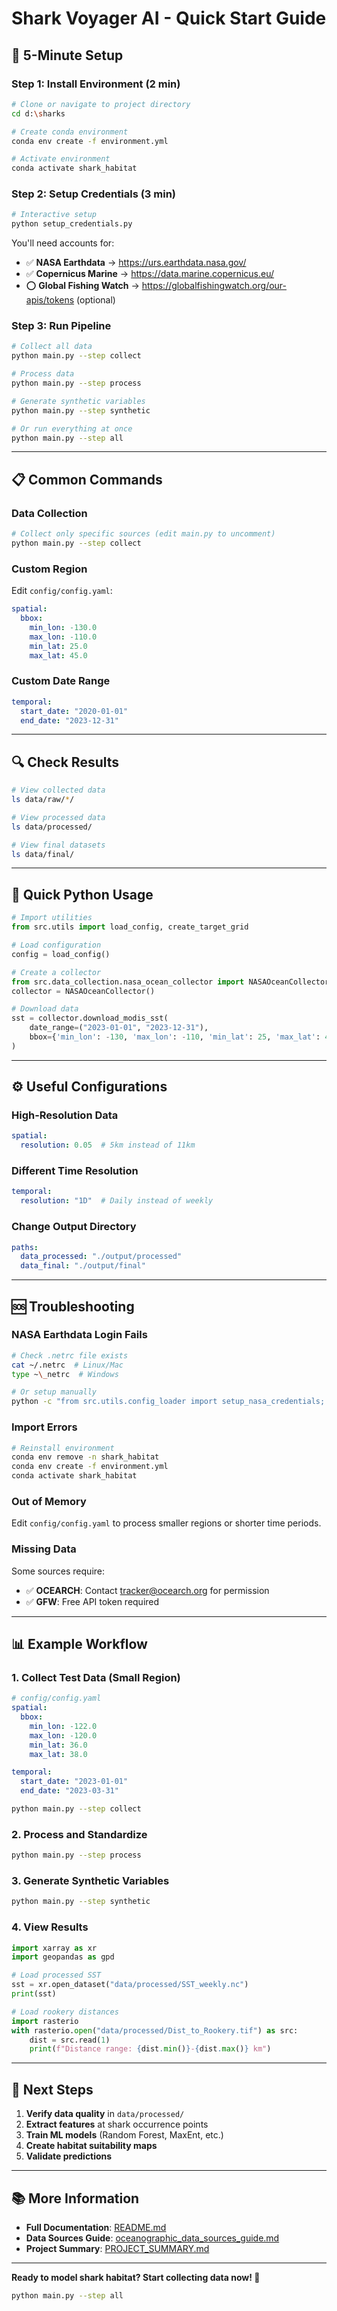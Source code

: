 # Shark Voyager AI - Quick Start Guide

## 🚀 5-Minute Setup

### Step 1: Install Environment (2 min)

```bash
# Clone or navigate to project directory
cd d:\sharks

# Create conda environment
conda env create -f environment.yml

# Activate environment
conda activate shark_habitat
```

### Step 2: Setup Credentials (3 min)

```bash
# Interactive setup
python setup_credentials.py
```

You'll need accounts for:
- ✅ **NASA Earthdata** → https://urs.earthdata.nasa.gov/
- ✅ **Copernicus Marine** → https://data.marine.copernicus.eu/
- ⭕ **Global Fishing Watch** → https://globalfishingwatch.org/our-apis/tokens (optional)

### Step 3: Run Pipeline

```bash
# Collect all data
python main.py --step collect

# Process data
python main.py --step process

# Generate synthetic variables
python main.py --step synthetic

# Or run everything at once
python main.py --step all
```

---

## 📋 Common Commands

### Data Collection

```bash
# Collect only specific sources (edit main.py to uncomment)
python main.py --step collect
```

### Custom Region

Edit `config/config.yaml`:

```yaml
spatial:
  bbox:
    min_lon: -130.0
    max_lon: -110.0
    min_lat: 25.0
    max_lat: 45.0
```

### Custom Date Range

```yaml
temporal:
  start_date: "2020-01-01"
  end_date: "2023-12-31"
```

---

## 🔍 Check Results

```bash
# View collected data
ls data/raw/*/

# View processed data
ls data/processed/

# View final datasets
ls data/final/
```

---

## 🐍 Quick Python Usage

```python
# Import utilities
from src.utils import load_config, create_target_grid

# Load configuration
config = load_config()

# Create a collector
from src.data_collection.nasa_ocean_collector import NASAOceanCollector
collector = NASAOceanCollector()

# Download data
sst = collector.download_modis_sst(
    date_range=("2023-01-01", "2023-12-31"),
    bbox={'min_lon': -130, 'max_lon': -110, 'min_lat': 25, 'max_lat': 45}
)
```

---

## ⚙️ Useful Configurations

### High-Resolution Data

```yaml
spatial:
  resolution: 0.05  # 5km instead of 11km
```

### Different Time Resolution

```yaml
temporal:
  resolution: "1D"  # Daily instead of weekly
```

### Change Output Directory

```yaml
paths:
  data_processed: "./output/processed"
  data_final: "./output/final"
```

---

## 🆘 Troubleshooting

### NASA Earthdata Login Fails

```bash
# Check .netrc file exists
cat ~/.netrc  # Linux/Mac
type ~\_netrc  # Windows

# Or setup manually
python -c "from src.utils.config_loader import setup_nasa_credentials; setup_nasa_credentials('USERNAME', 'PASSWORD')"
```

### Import Errors

```bash
# Reinstall environment
conda env remove -n shark_habitat
conda env create -f environment.yml
conda activate shark_habitat
```

### Out of Memory

Edit `config/config.yaml` to process smaller regions or shorter time periods.

### Missing Data

Some sources require:
- ✅ **OCEARCH**: Contact tracker@ocearch.org for permission
- ✅ **GFW**: Free API token required

---

## 📊 Example Workflow

### 1. Collect Test Data (Small Region)

```yaml
# config/config.yaml
spatial:
  bbox:
    min_lon: -122.0
    max_lon: -120.0
    min_lat: 36.0
    max_lat: 38.0

temporal:
  start_date: "2023-01-01"
  end_date: "2023-03-31"
```

```bash
python main.py --step collect
```

### 2. Process and Standardize

```bash
python main.py --step process
```

### 3. Generate Synthetic Variables

```bash
python main.py --step synthetic
```

### 4. View Results

```python
import xarray as xr
import geopandas as gpd

# Load processed SST
sst = xr.open_dataset("data/processed/SST_weekly.nc")
print(sst)

# Load rookery distances
import rasterio
with rasterio.open("data/processed/Dist_to_Rookery.tif") as src:
    dist = src.read(1)
    print(f"Distance range: {dist.min()}-{dist.max()} km")
```

---

## 🎯 Next Steps

1. **Verify data quality** in `data/processed/`
2. **Extract features** at shark occurrence points
3. **Train ML models** (Random Forest, MaxEnt, etc.)
4. **Create habitat suitability maps**
5. **Validate predictions**

---

## 📚 More Information

- **Full Documentation**: [README.md](README.md)
- **Data Sources Guide**: [oceanographic_data_sources_guide.md](oceanographic_data_sources_guide.md)
- **Project Summary**: [PROJECT_SUMMARY.md](PROJECT_SUMMARY.md)

---

**Ready to model shark habitat? Start collecting data now! 🦈**

```bash
python main.py --step all
```
